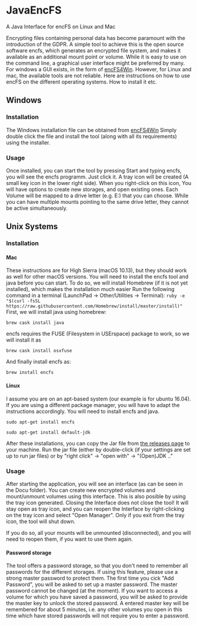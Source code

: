 # JavaEncFS
A Java Interface for encFS on Linux and Mac


Encrypting files containing personal data has become paramount with the introduction of the GDPR.
A simple tool to achieve this is the open source software encfs, which generates an encrypted file system, and makes it available as an additional mount point or volume.
While it is easy to use on the command line, a graphical user interface might be preferred by many. 
For windows a GUI exists, in the form of [encFS4Win](https://github.com/jetwhiz/encfs4win).
However, for Linux and mac, the available tools are not reliable.
Here are instructions on how to use encFS on the different operating systems. How to install it etc.

## Windows
### Installation
The Windows installation file can be obtained from [encFS4Win](https://github.com/jetwhiz/encfs4win)
Simply double click the file and install the tool (along with all its requirements) using the installer.
### Usage
Once installed, you can start the tool by pressing Start and typing encfs, you will see the encfs programm. Just click it.
A tray icon will be created (A small key icon in the lower right side). 
When you right-click on this icon, You will have options to create new storages, and open existing ones. 
Each Volume will be mapped to a drive letter (e.g. E:) that you can choose. 
While you can have multiple mounts pointing to the same drive letter, they cannot be active simultaneously.

## Unix Systems
### Installation

#### Mac
These instructions are for High Sierra (macOS 10.13), but they should work as well for other macOS versions.
You will need to install the encfs tool and java before you can start. To do so, we will install Homebrew (if it is not yet installed), which makes the installation much easier
Run the following command in a terminal (LaunchPad -> Other/Utilities -> Terminal):
`ruby -e "$(curl -fsSL https://raw.githubusercontent.com/Homebrew/install/master/install)"`
First, we will install java using homebrew:

`brew cask install java`

encfs requires the FUSE (Filesystem in USErspace) package to work, so we will install it as 

`brew cask install osxfuse`

And finally install encfs as:

`brew install encfs`


#### Linux
I assume you are on an apt-based system (our example is for ubuntu 16.04). If you are using a different package manager, you will have to adapt the instructions accordingly.
You will need to install encfs and java.

`sudo apt-get install encfs`

`sudo apt-get install default-jdk`
 
 
After these installations, you can copy the Jar file from [the releases page](https://github.com/sysbiolux/JavaEncFS/releases/tag/1.0) to your machine.
Run the jar file (either by double-click (if your settings are set up to run jar files) or by "right click" -> "open with" -> "(Open)JDK .."


### Usage
After starting the application, you will see an interface (as can be seen in the Docu folder).
You can create new encrypted volumes and mount/unmount volumes using this interface. This is also posible by using the tray icon generated.
Closing the Interface does not close the tool! It will stay open as tray icon, and you can reopen the Interface by right-clicking on the tray icon and select "Open Manager".
Only if you exit from the tray icon, the tool will shut down.

If you do so, all your mounts will be unmounted (disconnected), and you will need to reopen them, if you want to use them again.

#### Password storage
The tool offers a password storage, so that you don't need to remember all passwords for the different storages. If using this feature, please use a strong master password to protect them.
The first time you cick "Add Password", you will be asked to set up a master password. The master password cannot be changed (at the moment). 
If you want to access a volume for which you have saved a password, you will be asked to provide the master key to unlock the stored password. 
A entered master key will be remembered for about 5 minutes, i.e. any other volumes you open in this time which have stored passwords will not require you to enter a password.

